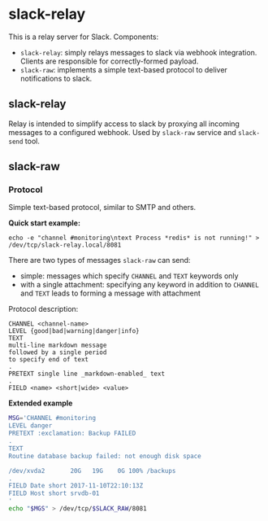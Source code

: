# slack-relay

This is a relay server for Slack. Components:

* `slack-relay`: simply relays messages to slack via webhook integration. Clients are responsible for correctly-formed payload.
* `slack-raw`: implements a simple text-based protocol to deliver notifications to slack.

## slack-relay

Relay is intended to simplify access to slack by proxying all incoming messages to a configured webhook. Used by `slack-raw` service and `slack-send` tool.

## slack-raw

### Protocol

Simple text-based protocol, similar to SMTP and others.

**Quick start example:** 

```
echo -e "channel #monitoring\ntext Process *redis* is not running!" > /dev/tcp/slack-relay.local/8081
```

There are two types of messages `slack-raw` can send:

* simple: messages which specify `CHANNEL` and `TEXT` keywords only
* with a single attachment: specifying any keyword in addition to `CHANNEL` and `TEXT` leads to forming a message with attachment

Protocol description:

```
CHANNEL <channel-name>
LEVEL {good|bad|warning|danger|info}
TEXT
multi-line markdown message
followed by a single period
to specify end of text
.
PRETEXT single line _markdown-enabled_ text
. 
FIELD <name> <short|wide> <value>
```

**Extended example**

```bash
MSG='CHANNEL #monitoring
LEVEL danger
PRETEXT :exclamation: Backup FAILED
.
TEXT
Routine database backup failed: not enough disk space

/dev/xvda2       20G   19G    0G 100% /backups
.
FIELD Date short 2017-11-10T22:10:13Z
FIELD Host short srvdb-01
'
echo "$MGS" > /dev/tcp/$SLACK_RAW/8081
```
